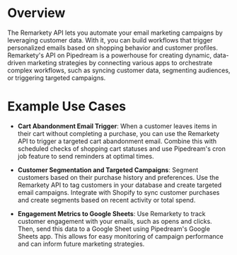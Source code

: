 # Overview

The Remarkety API lets you automate your email marketing campaigns by leveraging customer data. With it, you can build workflows that trigger personalized emails based on shopping behavior and customer profiles. Remarkety's API on Pipedream is a powerhouse for creating dynamic, data-driven marketing strategies by connecting various apps to orchestrate complex workflows, such as syncing customer data, segmenting audiences, or triggering targeted campaigns.

# Example Use Cases

- **Cart Abandonment Email Trigger**: When a customer leaves items in their cart without completing a purchase, you can use the Remarkety API to trigger a targeted cart abandonment email. Combine this with scheduled checks of shopping cart statuses and use Pipedream's cron job feature to send reminders at optimal times.

- **Customer Segmentation and Targeted Campaigns**: Segment customers based on their purchase history and preferences. Use the Remarkety API to tag customers in your database and create targeted email campaigns. Integrate with Shopify to sync customer purchases and create segments based on recent activity or total spend.

- **Engagement Metrics to Google Sheets**: Use Remarkety to track customer engagement with your emails, such as opens and clicks. Then, send this data to a Google Sheet using Pipedream's Google Sheets app. This allows for easy monitoring of campaign performance and can inform future marketing strategies.

